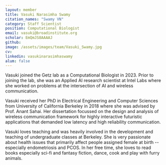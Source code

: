 ```yaml
---
layout: member
title: Vasuki Narasimha Swamy
citation_names: "Swamy VN" 
category: Staff Scientist
position: Computational Biologist
email: vasuki@broadinstitute.org
scholar: EmQmJS8AAAAJ
github: 
image: /assets/images/team/Vasuki_Swamy.jpg
cv:
linkedin: vasukinarasimhaswamy
alum: false
---
```


Vasuki joined the Getz lab as a Computational Biologist in 2023. Prior to joining the lab, she was an Applied AI research scientist at Intel Labs where she worked on problems at the intersection of AI and wireless communication. 

Vasuki received her PhD in Electrical Engineering and Computer Sciences from University of California Berkeley in 2018 where she was advised by Prof. Anant Sahai. Her dissertation focussed on the design and analysis of wireless communication framework for highly interactive futuristic applications that demanded low latency and high reliability communication. 

Vasuki loves teaching and was heavily involved in the development and teaching of undergraduate classes at Berkeley. She is very passionate about health issues that primarily affect people assigned female at birth -- especially endometriosis and PCOS. In her free time, she loves to read books especially sci-fi and fantasy fiction, dance, cook and play with furry animals.

